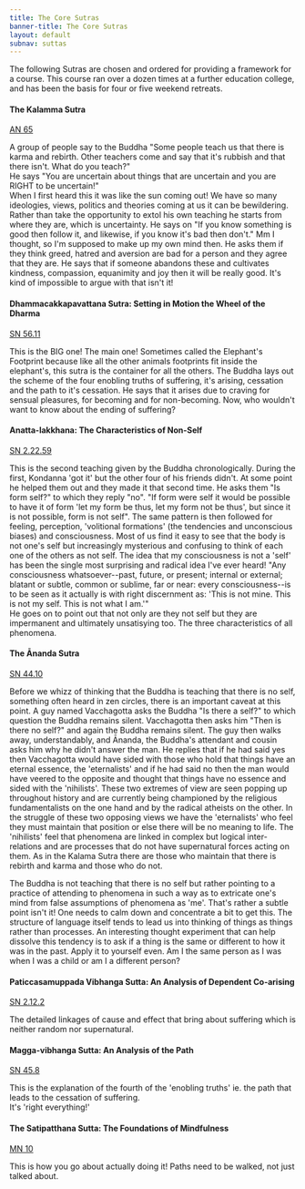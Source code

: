 ```yaml
---
title: The Core Sutras 
banner-title: The Core Sutras 
layout: default 
subnav: suttas
---
```


The following Sutras are chosen and ordered for providing a framework for a course. This course ran over a dozen times at a further education college, and has been the basis for four or five weekend retreats.


#### The Kalamma Sutra
[AN 65](https://accesstoinsight.org/lib/authors/soma/wheel008.html)    

A group of people say to the Buddha "Some people teach us that there is karma and rebirth. Other teachers come and say that it's rubbish and that there isn't. What do you teach?"  
He says "You are uncertain about things that are uncertain and you are RIGHT to be uncertain!"  
When I first heard this it was like the sun coming out! We have so many ideologies, views, politics and theories coming at us it can be bewildering. Rather than take the opportunity to extol his own teaching he starts from where they are, which is uncertainty. He says on "If you know something is good then follow it, and likewise, if you know it's bad then don't." Mm I thought, so I'm supposed to make up my own mind then. He asks them if they think greed, hatred and aversion are bad for a person and they agree that they are. He says that if someone abandons these and cultivates kindness, compassion, equanimity and joy then it will be really good. It's kind of impossible to argue with that isn't it!


#### Dhammacakkapavattana Sutra: Setting in Motion the Wheel of the Dharma
[SN 56.11](https://www.dhammatalks.org/suttas/SN/SN56_11.html)  

This is the BIG one! The main one! Sometimes called the Elephant's Footprint because like all the other animals footprints fit inside the elephant's, this sutra is the container for all the others. The Buddha lays out the scheme of the four enobling truths of suffering, it's arising, cessation and the path to it's cessation. He says that it arises due to craving for sensual pleasures, for becoming and for non-becoming. Now, who wouldn't want to know about the ending of suffering?


#### Anatta-lakkhana: The Characteristics of Non-Self
[SN 2.22.59](/pages/suttas/sn/290-anatta-lakkhana.html)  

This is the second teaching given by the Buddha chronologically. During the first, Kondanna 'got it' but the other four of his friends didn't. At some point he helped them out and they made it that second time. He asks them "Is form self?" to which they reply "no". "If form were self it would be possible to have it of form 'let my form be thus, let my form not be thus', but since it is not possible, form is not self". The same pattern is then followed for feeling, perception, 'volitional formations' (the tendencies and unconscious biases) and consciousness. Most of us find it easy to see that the body is not one's self but increasingly mysterious and confusing to think of each one of the others as not self. The idea that my consciousness is not a 'self' has been the single most surprising and radical idea I've ever heard! "Any consciousness whatsoever--past, future, or present; internal or external; blatant or subtle, common or sublime, far or near: every consciousness--is to be seen as it actually is with right discernment as: 'This is not mine. This is not my self. This is not what I am.'"  
He goes on to point out that not only are they not self but they are impermanent and ultimately unsatisying too. The three characteristics of all phenomena.


<a name="ananda"></a>
#### The Ānanda Sutra
[SN 44.10](/pages/suttas/sn2/130-ananda.html)  

Before we whizz of thinking that the Buddha is teaching that there is no self, something often heard in zen circles, there is an important caveat at this point. A guy named Vacchagotta asks the Buddha "Is there a self?" to which question the Buddha remains silent. Vacchagotta then asks him "Then is there no self?" and again the Buddha remains silent. The guy then walks away, understandably, and Ānanda, the Buddha's attendant and cousin asks him why he didn't answer the man. He replies that if he had said yes then Vacchagotta would have sided with those who hold that things have an eternal essence, the 'eternalists' and if he had said no then the man would have veered to the opposite and thought that things have no essence and sided with the 'nihilists'. These two extremes of view are seen popping up throughout history and are currently being championed by the religious fundamentalists on the one hand and by the radical atheists on the other. In the struggle of these two opposing views we have the 'eternalists' who feel they must maintain that position or else there will be no meaning to life. The 'nihilists' feel that phenomena are linked in complex but logical inter-relations and are processes that do not have supernatural forces acting on them. As in the Kalama Sutra there are those who maintain that there is rebirth and karma and those who do not.  

The Buddha is not teaching that there is no self but rather pointing to a practice of attending to phenomena in such a way as to extricate one's mind from false assumptions of phenomena as 'me'. That's rather a subtle point isn't it! One needs to calm down and concentrate a bit to get this. The structure of language itself tends to lead us into thinking of things as things rather than processes. An interesting thought experiment that can help dissolve this tendency is to ask if a thing is the same or different to how it was in the past.  Apply it to yourself even. Am I the same person as I was when I was a child or am I a different person?


#### Paticcasamuppada Vibhanga Sutta: An Analysis of Dependent Co-arising
[SN 2.12.2](http://localhost:4000/pages/suttas/sn/165-ps.html)

The detailed linkages of cause and effect that bring about suffering which is neither random nor supernatural.


<a name="magga"></a>
#### Magga-vibhanga Sutta: An Analysis of the Path
[SN 45.8](/pages/suttas/sn2/140-magga.html)

This is the explanation of the fourth of the 'enobling truths' ie. the path that leads to the cessation of suffering.  
It's 'right everything!'

#### The Satipatthana Sutta: The Foundations of Mindfulness
[MN 10](/pages/suttas/mn/10-sati.html)

This is how you go about actually doing it! Paths need to be walked, not just talked about.

